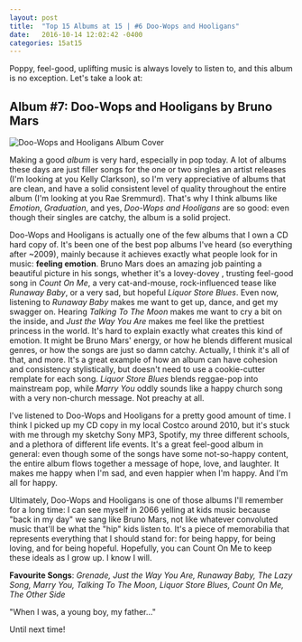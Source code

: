 ```yaml
---
layout: post
title:  "Top 15 Albums at 15 | #6 Doo-Wops and Hooligans"
date:   2016-10-14 12:02:42 -0400
categories: 15at15
---
```


Poppy, feel-good, uplifting music is always lovely to listen to, and this album is no exception. Let's take a look at:

## Album #7: Doo-Wops and Hooligans by Bruno Mars

![Doo-Wops and Hooligans Album Cover]({{site.baseurl}}/img/albums/doo-wops-and-hooligans.jpg)

Making a good *album* is very hard, especially in pop today. A lot of albums these days are just filler songs for the one or two singles an artist releases (I'm looking at you Kelly Clarkson), so I'm very appreciative of albums that are clean, and have a solid consistent level of quality throughout the entire album (I'm looking at you Rae Sremmurd). That's why I think albums like *Emotion*, *Graduation*, and yes, *Doo-Wops and Hooligans* are so good: even though their singles are catchy, the album is a solid project.

Doo-Wops and Hooligans is actually one of the few albums that I own a CD hard copy of. It's been one of the best pop albums I've heard (so everything after ~2009), mainly because it achieves exactly what people look for in music: **feeling emotion**. Bruno Mars does an amazing job painting a beautiful picture in his songs, whether it's a lovey-dovey , trusting feel-good song in *Count On Me*, a very cat-and-mouse, rock-influenced tease like *Runaway Baby*, or a very sad, but hopeful *Liquor Store Blues*. Even now, listening to *Runaway Baby* makes me want to get up, dance, and get my swagger on. Hearing *Talking To The Moon* makes me want to cry a bit on the inside, and *Just the Way You Are* makes me feel like the prettiest princess in the world. It's hard to explain exactly what creates this kind of emotion. It might be Bruno Mars' energy, or how he blends different musical genres, or how the songs are just so damn catchy. Actually, I think it's all of that, and more. It's a great example of how an album can have cohesion and consistency stylistically, but doesn't need to use a cookie-cutter remplate for each song. *Liquor Store Blues* blends reggae-pop into mainstream pop, while *Marry You* oddly sounds like a happy church song with a very non-church message. Not preachy at all.

I've listened to Doo-Wops and Hooligans for a pretty good amount of time. I think I picked up my CD copy in my local Costco around 2010, but it's stuck with me through my sketchy Sony MP3, Spotify, my three different schools, and a plethora of different life events. It's a great feel-good album in general: even though some of the songs have some not-so-happy content, the entire album flows together a message of hope, love, and laughter. It makes me happy when I'm sad, and even happier when I'm happy. And I'm all for happy.

Ultimately, Doo-Wops and Hooligans is one of those albums I'll remember for a long time: I can see myself in 2066 yelling at kids music because "back in my day" we sang like Bruno Mars, not like whatever convoluted music that'll be what the "hip" kids listen to. It's a piece of memorabilia that represents everything that I should stand for: for being happy, for being loving, and for being hopeful. Hopefully, you can Count On Me to keep these ideals as I grow up. I know I will.

**Favourite Songs**: *Grenade, Just the Way You Are, Runaway Baby, The Lazy Song, Marry You, Talking To The Moon, Liquor Store Blues, Count On Me, The Other Side*

"When I was, a young boy, my father..."

Until next time!
